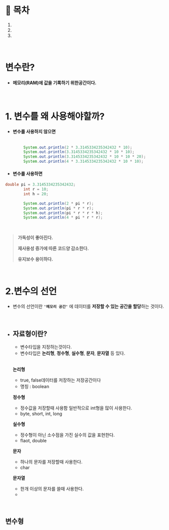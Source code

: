 # 🔖 목차

1.
2.
3.

<br/>

# 변수란?

- #### 메모리(RAM)에 값을 기록하기 위한공간이다.

<br/>

# 1. 변수를 왜 사용해야할까?

- #### 변수를 사용하지 않으면

```java
  
		System.out.println(2 * 3.3145334235342432 * 10);
		System.out.println(3.3145334235342432 * 10 * 10);
		System.out.println(3.3145334235342432 * 10 * 10 * 20);
		System.out.println(4 * 3.3145334235342432 * 10 * 10);
```

- #### 변수를 사용하면

```java
double pi = 3.3145334235342432;
		int r = 10;
		int h = 20;
		
		System.out.println(2 * pi * r);
		System.out.println(pi * r * r);
		System.out.println(pi * r * r * h);
		System.out.println(4 * pi * r * r);
```
<br>
 
 > **가독성이 좋아진다.**
 > 
 > **재사용성 증가에 따른 코드양 감소한다.**
 > 
 > **유지보수 용이하다.**

<br/>

# 2.변수의 선언

- 변수의 선언이란 <code><strong>'메모리 공간'</strong></code> 에 데이터를 **저장할 수 있는 공간을 할당**하는 것이다.

<br/>

- ## 자료형이란?

	- 변수타입을 지정하는것이다.
	- 변수타입은 **논리형**, **정수형**, **실수형**, **문자**, **문자열** 등 있다.<br/><br/>

			
	**논리형**	
	- true, false데이터를 저장하는 저장공간이다
	- 명칭 : boolean

	**정수형**

	- 정수값을 저장할때 사용함 일반적으로 int형을 많이 사용한다.
	- byte, short, int, long

	**실수형**

	- 정수형이 아닌 소수점을 가진 실수의 값을 표현한다.
	- flaot, double

	**문자**
	
	- 하나의 문자를 저장할때 사용한다.
	- char

	**문자열**
	
	- 한개 이상의 문자를 쓸때 사용한다.
	- 
	
		
		
<br/>

## 변수형
		
	

		
		
	
		

		
	


          
   
